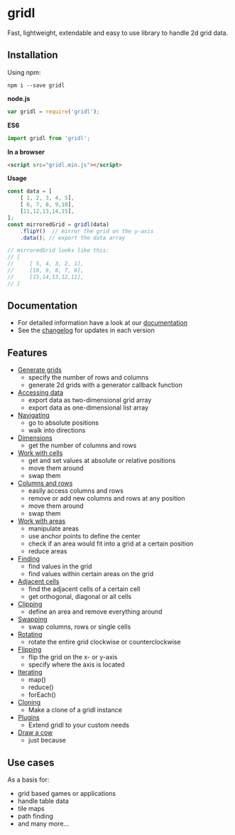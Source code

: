 # gridl

Fast, lightweight, extendable and easy to use library to handle 2d grid data.

## Installation

Using npm:

`npm i --save gridl`

**node.js**

```javascript
var gridl = require('gridl');
```

**ES6**

```javascript
import gridl from 'gridl';
```

**In a browser**

```html
<script src="gridl.min.js"></script>
```

**Usage**

```javascript
const data = [
    [ 1, 2, 3, 4, 5],
    [ 6, 7, 8, 9,10],
    [11,12,13,14,15],
];
const mirroredGrid = gridl(data)
    .flipY()  // mirror the grid on the y-axis
    .data(); // export the data array

// mirroredGrid looks like this:
// [
//     [ 5, 4, 3, 2, 1],
//     [10, 9, 8, 7, 6],
//     [15,14,13,12,11],
// ]
```

## Documentation

* For detailed information have a look at our [documentation](https://klattiation.github.io/gridl/gridl/latest/index.html)
* See the [changelog](https://github.com/klattiation/gridl/wiki/Changelog) for updates in each version

## Features

* [Generate grids](docs/tutorials/generating.md)
    * specify the number of rows and columns
    * generate 2d grids with a generator callback function
* [Accessing data](docs/tutorials/data.md)
    * export data as two-dimensional grid array
    * export data as one-dimensional list array
* [Navigating](docs/tutorials/navigating.md)
    * go to absolute positions
    * walk into directions
* [Dimensions](docs/tutorials/size.md)
    * get the number of columns and rows  
* [Work with cells](docs/tutorials/values.md)
    * get and set values at absolute or relative positions
    * move them around
    * swap them
* [Columns and rows](docs/tutorials/columns-and-rows.md)
    * easily access columns and rows
    * remove or add new columns and rows at any position
    * move them around
    * swap them
* [Work with areas](docs/tutorials/areas.md)
    * manipulate areas
    * use anchor points to define the center
    * check if an area would fit into a grid at a certain position
    * reduce areas
* [Finding](docs/tutorials/finding.md)
    * find values in the grid 
    * find values within certain areas on the grid
* [Adjacent cells](docs/tutorials/adjacent-cells.md)
    * find the adjacent cells of a certain cell
    * get orthogonal, diagonal or all cells
* [Clipping](docs/tutorials/clipping.md)
    * define an area and remove everything around
* [Swapping](docs/tutorials/swapping.md)
    * swap columns, rows or single cells
* [Rotating](docs/tutorials/rotating.md)
    * rotate the entire grid clockwise or counterclockwise
* [Flipping](docs/tutorials/flipping.md)
    * flip the grid on the x- or y-axis
    * specify where the axis is located
* [Iterating](docs/tutorials/iterating.md)
    * map()
    * reduce()
    * forEach()
* [Cloning](docs/tutorials/cloning.md)
    * Make a clone of a gridl instance
* [Plugins](docs/tutorials/plugins.md)
    * Extend gridl to your custom needs
* [Draw a cow](docs/tutorials/cow.md)
    * just because

## Use cases

As a basis for:

* grid based games or applications
* handle table data
* tile maps
* path finding
* and many more...

